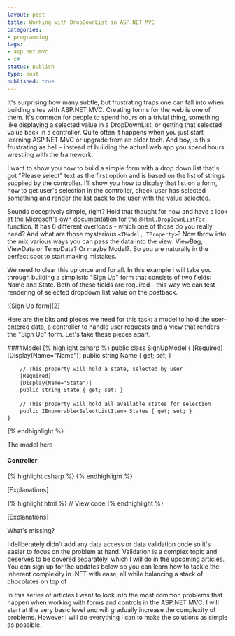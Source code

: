 ```yaml
---
layout: post
title: Working with DropDownList in ASP.NET MVC
categories:
- programming
tags:
- asp.net mvc
- c#
status: publish
type: post
published: true
---
```

It's surprising how many subtle, but frustrating traps one can fall into when building sites with
ASP.NET MVC. Creating forms for the web is one of them. It's common for people to spend hours
on a trivial thing, something like displaying a selected value in a DropDownList, or getting that
selected value back in a controller. Quite often it happens when you just start learning ASP.NET
MVC or upgrade from an older tech. And boy, is this frustrating as hell - instead of building the 
actual web app you spend hours wrestling with the framework. 

I want to show you how to build a simple form with a drop down list that's got "Please select" text
as the first option and is based on the list of strings supplied by the controller. I'll show you
how to display that list on a form, how to get user's selection in the controller, check user has
selected something and render the list back to the user with the value selected.

Sounds deceptively simple, right? Hold that thought for now and have a look at the [Microsoft's own
documentation][1]  for the `@Html.DropDownListFor` function. It has 6 different overloads - which
one of those do you really need? And what are those mysterious `<TModel, TProperty>`? Now throw into
the mix various ways you can pass the data into the view: ViewBag, ViewData or TempData? Or maybe
Model?. So you are naturally in the perfect spot to start making mistakes.

We need to clear this up once and for all. In this example I will take you through building a
simplistic "Sign Up" form that consists of two fields: Name and State. Both of these fields are
required - this way we can test rendering of selected dropdown list value on the postback.

<p class="center" markdown="1">
    ![Sign Up form][2]
</p>

Here are the bits and pieces we need for this task: a model to hold the user-entered data, a controller to handle user requests and a view that renders
the "Sign Up" form. Let's take these pieces apart.

####Model
{% highlight csharp %}
    public class SignUpModel
    {
        [Required]
        [Display(Name="Name")]
        public string Name { get; set; }

        // This property will hold a state, selected by user
        [Required]
        [Display(Name="State")]
        public string State { get; set; }

        // This property will hold all available states for selection
        public IEnumerable<SelectListItem> States { get; set; }
    }
{% endhighlight %}

The model here 

#### Controller
{% highlight csharp %}
{% endhighlight %}

[Explanations]

{% highlight html %}
    // View code
{% endhighlight %}

[Explanations]

What's missing?


I deliberately didn't add any data access or data validation code so it's
easier to focus on the problem at hand. Validation is a complex topic and
deserves to be covered separately, which I will do in the upcoming articles.
You can sign up for the updates below so you can learn how to tackle the
inherent complexity in .NET with ease, all while balancing a stack of
chocolates on top of


In this series of articles I want to look into the most common problems that happen when working
with forms and controls in the ASP.NET MVC. I will start at the very basic level and will gradually
increase the complexity of problems. However I will do everything I can to make the solutions as
simple as possible.


[1]:http://msdn.microsoft.com/en-us/library/system.web.mvc.html.selectextensions.dropdownlistfor(v=vs.118).aspx
[2]:/img/mvc/dropdowns-1/sign-up.png
